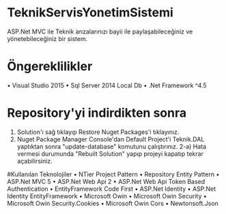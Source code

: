 # TeknikServisYonetimSistemi

ASP.Net MVC ile Teknik arızalarınızı bayii ile paylaşabileceğiniz ve yönetebileceğiniz bir sistem.

# Öngereklilikler
•	Visual Studio 2015
•	Sql Server 2014 Local Db
•	.Net Framework ^4.5

# Repository'yi indirdikten sonra
1)	Solution'ı sağ tıklayıp Restore Nuget Packages'i tıklayınız.
2)	 Nuget Package Manager Console'dan Default Project'i Teknik.DAL yaptıktan sonra "update-database" komutunu çalıştırınız.
 2-a) Hata vermesi durumunda "Rebuilt Solution" yapıp projeyi kapatıp tekrar açabilirsiniz.

#Kullanılan Teknolojiler
•	NTier Project Pattern
•	Repository Entity Pattern
•	ASP.Net MVC 5
•	ASP.Net Web Api 2
•	ASP.Net Web Api Token Based Authentication
•	EntityFramework Code First
•	ASP.Net Identity
•	ASP.Net Identity EntityFramework
•	Microsoft Owin
•	Microsoft Owin Security
•	Microsoft Owin Security.Cookies
•	Microsoft Owin Cors
•	Newtonsoft.Json
